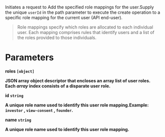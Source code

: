 Initiates a request to Add the specified role mappings for the user.Supply the unique `userId` in the path parameter to execute the create operation to a specific role mapping for the current user (API end-user).

> Role mappings specify which roles are allocated to each individual user. Each mapping comprises rules that identify users and a list of the roles provided to those individuals.

# Parameters

<strong>roles<strong> `[object]`

JSON array object descriptor that encloses an array list of user roles. Each _array_ index consists of a disparate user role.

<strong>id<strong> `string`

A unique role name used to identify this user role mapping.Example: `investor` , `view-consent` , `founder`.

<strong>name<strong> `string`

A unique role name used to identify this user role mapping.